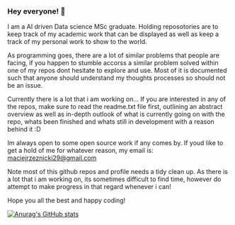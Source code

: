 ### Hey everyone! 👋

I am a AI driven Data science MSc graduate.
Holding reposotories are to keep track of my academic work that can be displayed as well as keep a track of my personal work to show to the world.

As programming goes, there are a lot of similar problems that people are facing, if you happen to stumble accorss a similar problem solved within one of my repos dont hesitate to explore and use. Most of it is documented such that anyone should understand my thoughts processes so should not be an issue.

Currently there is a lot that i am working on... 
If you are interested in any of the repos, make sure to read the readme.txt file first, outlining an abstract overview as well as in-depth outlook of what is currently going on with the repo, whats been finished and whats still in development with a reason behind it :D

Im always open to some open source work if any comes by. 
If youd like to get a hold of me for whatever reason, my email is: maciejrzeznicki29@gmail.com

Note most of this github repos and profile needs a tidy clean up. As there is a lot that i am working on, its sometimes difficult to find time, however do attempt to make progress in that regard whenever i can!

Hope you all the best and happy coding!

[![Anurag's GitHub stats](https://github-readme-stats.vercel.app/api?username=Majic2000)](https://github.com/anuraghazra/github-readme-stats)

